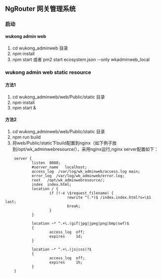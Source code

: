## NgRouter 网关管理系统

### 启动

#### wukong admin web 
1. cd wukong_adminweb 目录
2. npm install 
3. npm start 或者 pm2 start ecosystem.json --only wkadminweb_local

### wukong admin web static resource
#### 方法1
1. cd wukong_adminweb/web/Public/static 目录
2. npm install
3. npm start &

#### 方法2
1. cd wukong_adminweb/web/Public/static 目录
2. npm run build
3. 将web/Public/static下build配置到nginx（如下例子放到/opt/wk_adminwebresource/），采用nginx运行,nginx server配置如下：

````
    server {
            listen  8080;
            #server_name   localhost;
            access_log  /var/log/wk_adminweb/access.log main;
            error_log  /var/log/wk_adminweb/error.log;
            root   /opt/wk_adminwebresource/;
            index  index.html;
            location / {
                    if (!-e \$request_filename) {
                            rewrite ^(.*)$ /index.index.html?s=\$1 last;
                            break;
                    }
            }

            location ~* ^.+\.(gif|jpg|jpeg|png|bmp|swf)$
            {
                    access_log  off;
                    expires     1d;
            }

            location ~* ^.+\.(js|css)?$
            {
                    access_log  off;
                    expires     1h;
            }
    }


````
  
